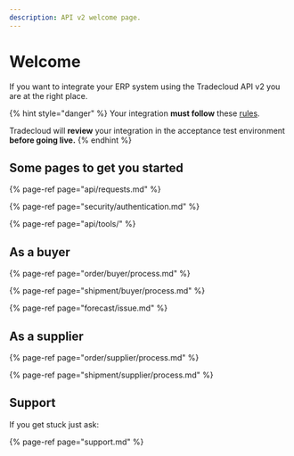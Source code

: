 ```yaml
---
description: API v2 welcome page.
---
```


# Welcome

If you want to integrate your ERP system using the Tradecloud API v2 you are at the right place.

{% hint style="danger" %}
Your integration **must follow** these [rules](api/rules.md).

Tradecloud will **review** your integration in the acceptance test environment **before going live.**
{% endhint %}

## Some pages to get you started

{% page-ref page="api/requests.md" %}

{% page-ref page="security/authentication.md" %}

{% page-ref page="api/tools/" %}

## As a buyer

{% page-ref page="order/buyer/process.md" %}

{% page-ref page="shipment/buyer/process.md" %}

{% page-ref page="forecast/issue.md" %}

## As a supplier

{% page-ref page="order/supplier/process.md" %}

{% page-ref page="shipment/supplier/process.md" %}

## Support

If you get stuck just ask:

{% page-ref page="support.md" %}

